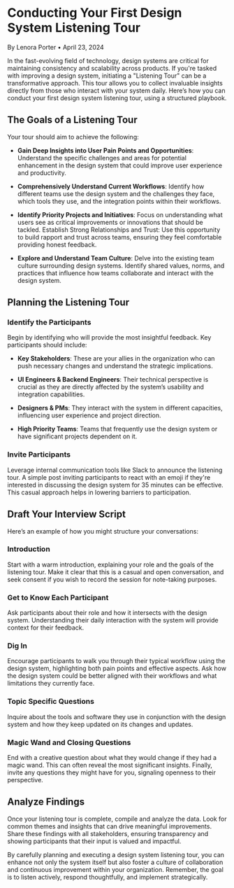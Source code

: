 # Conducting Your First Design System Listening Tour
By Lenora Porter • April 23, 2024

In the fast-evolving field of technology, design systems are critical for maintaining consistency and scalability across products. If you're tasked with improving a design system, initiating a "Listening Tour" can be a transformative approach. This tour allows you to collect invaluable insights directly from those who interact with your system daily. Here’s how you can conduct your first design system listening tour, using a structured playbook.

## The Goals of a Listening Tour
Your tour should aim to achieve the following:

- **Gain Deep Insights into User Pain Points and Opportunities**: Understand the specific challenges and areas for potential enhancement in the design system that could improve user experience and productivity.

- **Comprehensively Understand Current Workflows**: Identify how different teams use the design system and the challenges they face, which tools they use, and the integration points within their workflows.

- **Identify Priority Projects and Initiatives**: Focus on understanding what users see as critical improvements or innovations that should be tackled.
Establish Strong Relationships and Trust: Use this opportunity to build rapport and trust across teams, ensuring they feel comfortable providing honest feedback.

- **Explore and Understand Team Culture**: Delve into the existing team culture surrounding design systems. Identify shared values, norms, and practices that influence how teams collaborate and interact with the design system.


## Planning the Listening Tour
### Identify the Participants
Begin by identifying who will provide the most insightful feedback. Key participants should include:

- **Key Stakeholders**: These are your allies in the organization who can push necessary changes and understand the strategic implications.
  
- **UI Engineers & Backend Engineers**: Their technical perspective is crucial as they are directly affected by the system’s usability and integration capabilities.
  
- **Designers & PMs**: They interact with the system in different capacities, influencing user experience and project direction.
  
- **High Priority Teams**: Teams that frequently use the design system or have significant projects dependent on it.

### Invite Participants
Leverage internal communication tools like Slack to announce the listening tour. A simple post inviting participants to react with an emoji if they're interested in discussing the design system for 35 minutes can be effective. This casual approach helps in lowering barriers to participation.

## Draft Your Interview Script
Here’s an example of how you might structure your conversations:

### Introduction
Start with a warm introduction, explaining your role and the goals of the listening tour. Make it clear that this is a casual and open conversation, and seek consent if you wish to record the session for note-taking purposes.

### Get to Know Each Participant
Ask participants about their role and how it intersects with the design system. Understanding their daily interaction with the system will provide context for their feedback.

### Dig In
Encourage participants to walk you through their typical workflow using the design system, highlighting both pain points and effective aspects. Ask how the design system could be better aligned with their workflows and what limitations they currently face.

### Topic Specific Questions
Inquire about the tools and software they use in conjunction with the design system and how they keep updated on its changes and updates.

### Magic Wand and Closing Questions
End with a creative question about what they would change if they had a magic wand. This can often reveal the most significant insights. Finally, invite any questions they might have for you, signaling openness to their perspective.

## Analyze Findings
Once your listening tour is complete, compile and analyze the data. Look for common themes and insights that can drive meaningful improvements. Share these findings with all stakeholders, ensuring transparency and showing participants that their input is valued and impactful.

By carefully planning and executing a design system listening tour, you can enhance not only the system itself but also foster a culture of collaboration and continuous improvement within your organization. Remember, the goal is to listen actively, respond thoughtfully, and implement strategically.
